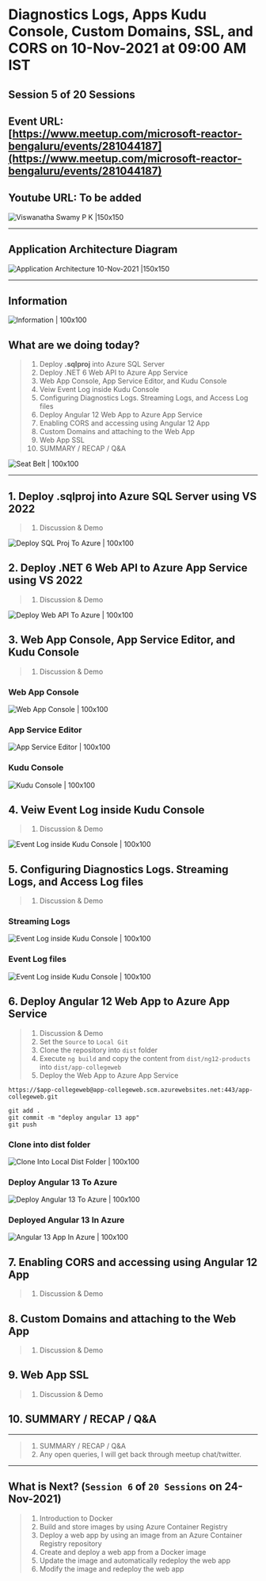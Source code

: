 # Diagnostics Logs, Apps Kudu Console, Custom Domains, SSL, and CORS on 10-Nov-2021 at 09:00 AM IST

## Session **5** of **20** Sessions

## Event URL: [https://www.meetup.com/microsoft-reactor-bengaluru/events/281044187](https://www.meetup.com/microsoft-reactor-bengaluru/events/281044187)

## Youtube URL: To be added

![Viswanatha Swamy P K |150x150](./documentation/images/ViswanathaSwamy_10thNov.PNG)

---

## Application Architecture Diagram

![Application Architecture 10-Nov-2021 |150x150](./documentation/images/AppArchitecture_10thNov.PNG)

---


## Information

![Information | 100x100](./documentation/images/Information.PNG)

## What are we doing today?

> 1. Deploy **.sqlproj** into Azure SQL Server
> 1. Deploy .NET 6 Web API to Azure App Service
> 1. Web App Console, App Service Editor, and Kudu Console
> 1. Veiw Event Log inside Kudu Console
> 1. Configuring Diagnostics Logs. Streaming Logs, and Access Log files
> 1. Deploy Angular 12 Web App to Azure App Service
> 1. Enabling CORS and accessing using Angular 12 App
> 1. Custom Domains and attaching to the Web App
> 1. Web App SSL
> 1. SUMMARY / RECAP / Q&A


![Seat Belt | 100x100](./documentation/images/SeatBelt.PNG)

---

## 1. Deploy **.sqlproj** into Azure SQL Server using VS 2022
> 1. Discussion & Demo

![Deploy SQL Proj To Azure | 100x100](./documentation/images/DeploySQLProjToAzure.PNG)

## 2. Deploy .NET 6 Web API to Azure App Service using VS 2022
> 1. Discussion & Demo

![Deploy Web API To Azure | 100x100](./documentation/images/DeployWebAPIToAzure.PNG)

## 3. Web App Console, App Service Editor, and Kudu Console

> 1. Discussion & Demo

### Web App Console
![Web App Console | 100x100](./documentation/images/WebAppConsole.PNG)

### App Service Editor
![App Service Editor | 100x100](./documentation/images/AppServiceEditor.PNG)


### Kudu Console
![Kudu Console | 100x100](./documentation/images/KuduConsole.PNG)


## 4. Veiw Event Log inside Kudu Console
> 1. Discussion & Demo

![Event Log inside Kudu Console | 100x100](./documentation/images/EventLog_KuduConsole.PNG)

## 5. Configuring Diagnostics Logs. Streaming Logs, and Access Log files
> 1. Discussion & Demo

### Streaming Logs
![Event Log inside Kudu Console | 100x100](./documentation/images/LogStreams.PNG)

### Event Log files
![Event Log inside Kudu Console | 100x100](./documentation/images/EventLog_1_KuduConsole.PNG)

## 6. Deploy Angular 12 Web App to Azure App Service
> 1. Discussion & Demo
> 1. Set the `Source` to `Local Git`
> 1. Clone the repository into `dist` folder
> 1. Execute `ng build` and copy the content from `dist/ng12-products` into `dist/app-collegeweb`
> 1. Deploy the Web App to Azure App Service


```
https://$app-collegeweb@app-collegeweb.scm.azurewebsites.net:443/app-collegeweb.git

git add .
git commit -m "deploy angular 13 app"
git push

```

### Clone into **dist** folder
![Clone Into Local Dist Folder | 100x100](./documentation/images/CloneIntoLocalDistFolder.PNG)

### Deploy Angular 13 To Azure
![Deploy Angular 13 To Azure | 100x100](./documentation/images/DeployAngular13ToAzure.PNG)

### Deployed Angular 13 In Azure
![Angular 13 App In Azure | 100x100](./documentation/images/Angular13AppInAzure.PNG)

## 7. Enabling CORS and accessing using Angular 12 App
> 1. Discussion & Demo

## 8. Custom Domains and attaching to the Web App
> 1. Discussion & Demo

## 9. Web App SSL
> 1. Discussion & Demo

## 10. SUMMARY / RECAP / Q&A

---

> 1. SUMMARY / RECAP / Q&A
> 2. Any open queries, I will get back through meetup chat/twitter.

---

## What is Next? (`Session 6` of `20 Sessions` on 24-Nov-2021)

> 1. Introduction to Docker
> 1. Build and store images by using Azure Container Registry
> 1. Deploy a web app by using an image from an Azure Container Registry repository
> 1. Create and deploy a web app from a Docker image
> 1. Update the image and automatically redeploy the web app
> 1. Modify the image and redeploy the web app
